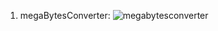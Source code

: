 1. megaBytesConverter:
![megabytesconverter](https://user-images.githubusercontent.com/36437590/44684923-90e48f80-aa4a-11e8-9001-edbb576354b5.PNG)
